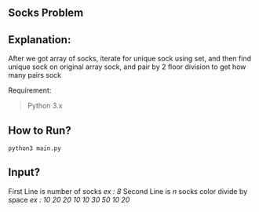 Socks Problem
------

Explanation:
---
After we got array of socks, iterate for unique sock using set, and then find unique sock on original array sock, and pair by 2 floor division to get how many pairs sock

Requirement:
> Python 3.x

How to Run?
---
```
python3 main.py
```

Input?
---
First Line is number of socks
_ex : 8_
Second Line is _n_ socks color divide by space
_ex : 10 20 20 10 10 30 50 10 20_